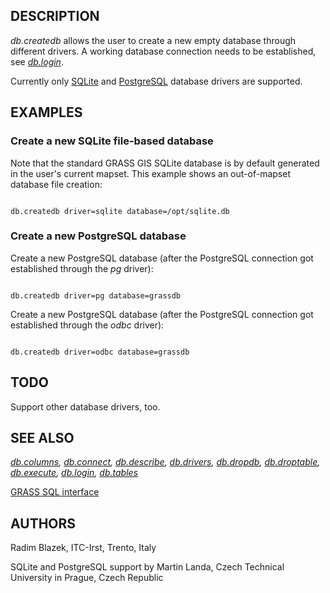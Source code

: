 
## DESCRIPTION

*db.createdb* allows the user to create a new empty database
through different drivers. A working database connection needs to be
established, see *[db.login](db.login.html)*.

Currently only [SQLite](grass-sqlite.html)
and [PostgreSQL](grass-pg.html) database drivers are
supported.

## EXAMPLES

### Create a new SQLite file-based database

Note that the standard GRASS GIS SQLite database is by default
generated in the user's current mapset. This example shows an
out-of-mapset database file creation:

```

db.createdb driver=sqlite database=/opt/sqlite.db

```

### Create a new PostgreSQL database

Create a new PostgreSQL database (after the PostgreSQL connection got
established through the *pg* driver):

```

db.createdb driver=pg database=grassdb

```

Create a new PostgreSQL database (after the PostgreSQL connection got
established through the *odbc* driver):

```

db.createdb driver=odbc database=grassdb

```

## TODO

Support other database drivers, too.

## SEE ALSO

*[db.columns](db.columns.html),
[db.connect](db.connect.html),
[db.describe](db.describe.html),
[db.drivers](db.drivers.html),
[db.dropdb](db.dropdb.html),
[db.droptable](db.droptable.html),
[db.execute](db.execute.html),
[db.login](db.login.html),
[db.tables](db.tables.html)*

[GRASS SQL interface](sql.html)

## AUTHORS

Radim Blazek, ITC-Irst, Trento, Italy

SQLite and PostgreSQL support by Martin Landa, Czech Technical University in Prague, Czech Republic
